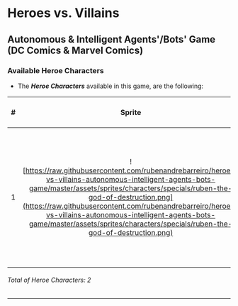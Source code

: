 # Heroes vs. Villains
## Autonomous & Intelligent Agents'/Bots' Game (DC Comics & Marvel Comics)

### Available Heroe Characters

* The **_Heroe Characters_** available in this game, are the following:

| #  | Sprite  | Name      | Stamina [0-100] | Wisdom [0-100] | Strength [0-100]   | Velocity [0-100]   | Description |
|:--:|:-------:|:---------:|:-------:|:------------:|:-------:|:-------:|:-----------:|
| 1  | ![https://raw.githubusercontent.com/rubenandrebarreiro/heroes-vs-villains-autonomous-intelligent-agents-bots-game/master/assets/sprites/characters/specials/ruben-the-god-of-destruction.png](https://raw.githubusercontent.com/rubenandrebarreiro/heroes-vs-villains-autonomous-intelligent-agents-bots-game/master/assets/sprites/characters/specials/ruben-the-god-of-destruction.png)       | **_Rúben, The God of Destruction_** | N/A     | N/A          | N/A     | N/A      | ```` The creator of this specific game. He's also known, in this game, as the "Reincarnation of Evil". This special character have powers similar to a God and can end the game, at anytime, causing the destruction of the world! ```` [See more](https://rubenandrebarreiro.github.io/) |

###### Total of _Heroe Characters_: 2

***
